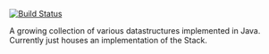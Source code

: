 [![Build Status](https://travis-ci.org/LimeEng/DataStructures.svg?branch=master)](https://travis-ci.org/LimeEng/DataStructures)

A growing collection of various datastructures implemented in Java.
Currently just houses an implementation of the Stack.
